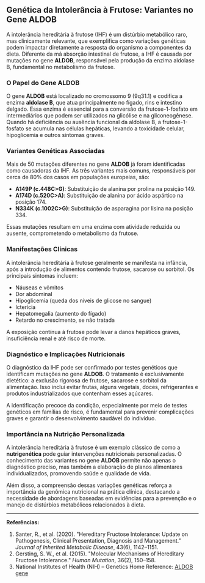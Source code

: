 
## Genética da Intolerância à Frutose: Variantes no Gene ALDOB

A intolerância hereditária à frutose (IHF) é um distúrbio metabólico raro, mas clinicamente relevante, que exemplifica como variações genéticas podem impactar diretamente a resposta do organismo a componentes da dieta. Diferente da má absorção intestinal de frutose, a IHF é causada por mutações no gene **ALDOB**, responsável pela produção da enzima aldolase B, fundamental no metabolismo da frutose.

### O Papel do Gene ALDOB

O gene **ALDOB** está localizado no cromossomo 9 (9q31.1) e codifica a enzima **aldolase B**, que atua principalmente no fígado, rins e intestino delgado. Essa enzima é essencial para a conversão da frutose-1-fosfato em intermediários que podem ser utilizados na glicólise e na gliconeogênese. Quando há deficiência ou ausência funcional da aldolase B, a frutose-1-fosfato se acumula nas células hepáticas, levando a toxicidade celular, hipoglicemia e outros sintomas graves.

### Variantes Genéticas Associadas

Mais de 50 mutações diferentes no gene **ALDOB** já foram identificadas como causadoras da IHF. As três variantes mais comuns, responsáveis por cerca de 80% dos casos em populações europeias, são:

- **A149P (c.448C>G)**: Substituição de alanina por prolina na posição 149.
- **A174D (c.520C>A)**: Substituição de alanina por ácido aspártico na posição 174.
- **N334K (c.1002C>G)**: Substituição de asparagina por lisina na posição 334.

Essas mutações resultam em uma enzima com atividade reduzida ou ausente, comprometendo o metabolismo da frutose.

### Manifestações Clínicas

A intolerância hereditária à frutose geralmente se manifesta na infância, após a introdução de alimentos contendo frutose, sacarose ou sorbitol. Os principais sintomas incluem:

- Náuseas e vômitos
- Dor abdominal
- Hipoglicemia (queda dos níveis de glicose no sangue)
- Icterícia
- Hepatomegalia (aumento do fígado)
- Retardo no crescimento, se não tratada

A exposição contínua à frutose pode levar a danos hepáticos graves, insuficiência renal e até risco de morte.

### Diagnóstico e Implicações Nutricionais

O diagnóstico da IHF pode ser confirmado por testes genéticos que identificam mutações no gene **ALDOB**. O tratamento é exclusivamente dietético: a exclusão rigorosa de frutose, sacarose e sorbitol da alimentação. Isso inclui evitar frutas, alguns vegetais, doces, refrigerantes e produtos industrializados que contenham esses açúcares.

A identificação precoce da condição, especialmente por meio de testes genéticos em famílias de risco, é fundamental para prevenir complicações graves e garantir o desenvolvimento saudável do indivíduo.

### Importância na Nutrição Personalizada

A intolerância hereditária à frutose é um exemplo clássico de como a **nutrigenética** pode guiar intervenções nutricionais personalizadas. O conhecimento das variantes no gene **ALDOB** permite não apenas o diagnóstico preciso, mas também a elaboração de planos alimentares individualizados, promovendo saúde e qualidade de vida.

Além disso, a compreensão dessas variações genéticas reforça a importância da genômica nutricional na prática clínica, destacando a necessidade de abordagens baseadas em evidências para a prevenção e o manejo de distúrbios metabólicos relacionados à dieta.

---

**Referências:**

1. Santer, R., et al. (2020). "Hereditary Fructose Intolerance: Update on Pathogenesis, Clinical Presentation, Diagnosis and Management." *Journal of Inherited Metabolic Disease*, 43(6), 1142–1151.
2. Gersting, S. W., et al. (2015). "Molecular Mechanisms of Hereditary Fructose Intolerance." *Human Mutation*, 36(2), 150–158.
3. National Institutes of Health (NIH) – Genetics Home Reference: [ALDOB gene](https://ghr.nlm.nih.gov/gene/ALDOB)
```
